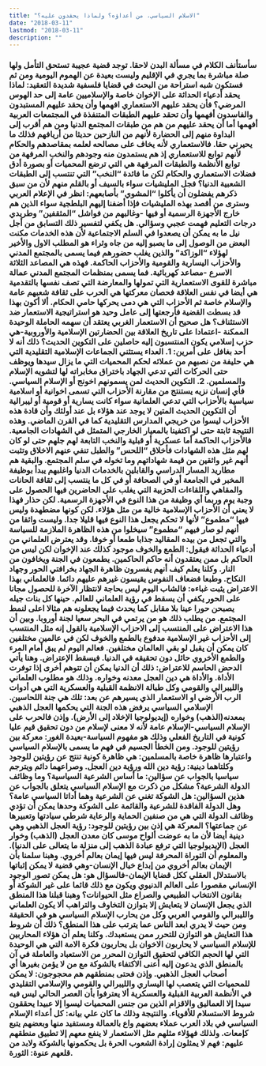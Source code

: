 ```yaml
---
title: "الاسلام السياسي، من أعداؤه؟ ولماذا يحقدون عليه؟"
date: "2018-03-11"
lastmod: "2018-03-11"
description: ""
---
```

### سأستأنف الكلام في مسألة البدن لاحقا. توجد قضية عجيبة تستحق التأمل ولها صلة مباشرة بما يجري في الإقليم وليست بعيدة عن الهموم اليومية ومن ثم فستكون شبه استراحة من البحث في قضايا فلسفية شديدة التعقيد: لماذا يحقد أدعياء الحداثة على الإخوان خاصة والإسلاميين عامة إلى حد الهوس المرضي؟ فأن يحقد عليهم الاستعماري افهمها وأن يحقد عليهم المستبدون والفاسدون أفهمها وأن تحقد عليهم الطبقات المتنفذة في المجتمعات العربية أفهمها أما أن يحقد عليهم من هم من طبقات المجتمع الدنيا ومن هم أقرب إلى البداوة منهم إلى الحضارة لأنهم من النازحين حديثا من أريافهم فذلك ما يحيرني حقا. فالاستعماري لأنه يخاف على مصالحه لعلمه بمقاصدهم والحكام لأنهم توابع للاستعماري إذ هم يستمدون منه وجودهم والنخب المرفهة من توابع الأنظمة والطبقات المرفهة هي التي ترضع المحميات أو بصورة أدق فضلات الاستعماري والحكام لكن ما فائدة “النخب” التي تنتسب إلى الطبقات الشعبية الدنيا؟ فجل المليشيات سواء بالسيف أو بالقلم منهم لأن من سبق ذكرهم يفضلون أن يأكلوا “المشوي” بأصابعهم: انظر في الإعلام العربي وسترى من أقصد بهذه المليشيات فإذا أضفنا إليهم البلطجية سواء الذين هم خارج الأجهزة الرسمية أو فيها -وغالبهم من فواشل “المثقفين” وطريدي درجات التعليم فهمت عجبي وسؤالي. هل يكفي لتفسير ذلك التسابق من أجل نيل ما به يمكن أن يصعدوا في السلم الاجتماعية لأن هذه الخدمات مكنت البعض من الوصول إلى ما يصبو إليه من جاه وثراء هو المطلب الاول والأخير لهؤلاء “الوزاكة” والذين يغلب حضورهم فيما يسمى بالمجتمع المدني والأحزاب اليسارية والقومية والأحزاب الحاكمة. فهذه هي المصاعد الثلاثة الاسرع -مصاعد كهربائية. فما يسمى بمنظمات المجتمع المدني عمالة مباشرة للقوى الاستعمارية التي تمولها والمعارضة التي تصف نفسها بالتقدمية هي أيضا في نفس العلاقة فحصان معركتها هي الحرب على ثقافة شعبهم عامة والإسلام خاصة ثم الأحزاب التي هي دمى يحركها حامي الحكام. ألا أكون بهذا قد بسطت القضية فأرجعتها إلى عامل وحيد هو استراتيجية الاستعمار ضد الاستئناف؟ هل صحيح أن الاستعمار الغربي يعتقد أن سهمه الحاملة الوحيدة الممكنة -اعتمادا على تاريخ العلاقة بين الحضارتين الإسلامية والأوروبية-هي حزب إسلامي يكون المنتسبون إليه حاصلين على التكوين الحديث؟ ذلك أنه لا أحد بغافل على أمرين: 1. العداء يستثني الجماعات الإسلامية التقليدية التي هي حليفة من نصبهم من عملائه لحكم المحميات التي ما يزال سيدها ويوظف حتى الحركات التي تدعي الجهاد باختراق مخابراته لها لتشويه الإسلام والمسلمين. 2. التكوين الحديث لمن يسمونهم اخونج أو الإسلام السياسي. فأي إنسان نزيه يستنتج من مقارنة الأحزاب التي تسمى اخوانية أو اسلامية سياسية بالأحزاب التي تدعي العلمانية سواء كانت يسارية أو قومية أو ليبرالية أن التكوين الحديث المتين لا يوجد عند هؤلاء بل عند أولئك وأن قادة هذه الأحزاب ليسوا من خريجي المدارس التقليدية كما في القرن الماضي. وهذه النتيجة ثابتة حتى لو اكتفينا بالمعيار الخارجي المتمثل في الشهادات الجامعية. فالأحزاب الحاكمة أما عسكرية أو قبلية والنخب التابعة لهم جلهم حتى لو كان لهم مثل هذه الشهادات فأخلاق “اللحس” والطبل تنفي عنهم الاخلاق وتثبت أنهم غير واثقين من قيمة شهاداتهم وما تخوله في سلم المجتمع. والبقية هم مطاريد المسار الدراسي والقابلين بالخدمات الدنيا واغلبهم يبدأ بوظيفة المخبر في الجامعة أو في الصحافة أو في كل ما ينتسب إلى ثقافة الحانات والمقاهي واللقاءات الحزبية التي يغلب على الحاضرين فيها الحصول على وجبة يوم وربما أي وظيفة من هذا النوع في الأجهزة الرسمية. لكن حذار فهذا لا يعني أن الأحزاب الإسلامية خالية من مثل هؤلاء. لكن كونها مضطهدة وليس فيها “مطموع” لأنها لا تحكم يجعل هذا النوع فيها قليلا جدا. وليست واثقا من أنهم لو صار فيهم “مطموع” سيخلوا من هذه الظاهرة الملازمة للسياسة والتي تجعل من بيده المقاليد جذابا طمعا أو خوفا. وقد يعترض العلماني من أدعياء الحداثة فيقول: الطمع والخوف موجود كذلك عند الإخوان لكن ليس من الحاكم بل ممن يعتقدون أنه حاكم الحاكمين. يطمعون في الجنة ويخافون من النار. وكلنا يعلم كيف أنهم يفسرون ظاهرة الجهاد بخرافتي الحور وجهاد النكاح. وطبعا فضعاف النفوس يقيسون غيرهم عليهم دائما. فالعلماني بهذا الاعتراض يثبت غباءه: فالشاب اليوم ليس بحاجة لانتظار الآخرة للحصول مجانا على الحور يكفي أن يسقط في رؤية العلماني للعالم. حينها كل بنات جيله يصبحن حورا عينا بلا مقابل كما يحدث فيما يجعلونه هم مثالا اعلى لنمط المجتمع. من يطلب ذلك هو من يرتمي في البحر سعيا لجنة أوروبا. وبين أن هذا الاعتراض على المنتسب إلى الاحزاب الإسلامية بالقول إنه مثل المنتسب إلى الأحزاب غير الإسلامية مدفوع بالطمع والخوف لكن في عالمين مختلفين كان يمكن أن يقبل لو بقي العالمان مختلفين. فعالم اليوم لم يبق أمام المرء والطمع الأخروي حائل دون تحقيقه في الدنيا. فيسقط الإعتراض. وهنا يأتي الدحض الحاسم للاعتراض: ذلك أن الدنيا يمكن أن تتوهم أخرى إذا توفرت الأداة. والأداة هي دين العجل معدنه وخواره. وذلك هو مطلوب العلماني والليبرالي والقومي وكل طبالة الانظمة القبلية والعسكرية التي هي أدوات الرب الأرضي او الاستعمار الذي يسيرهم عن بعد: تلك هي جنة اللحاسين. الإسلامي السياسي يرفض هذه الجنة التي يحكمها العجل الذهبي بمعدنه(الذهب) وخواره (إيديولوجيا الإخلاد إلى الأرض). وإذن فالحرب على الإسلام السياسي-الإسلام عامة لأنه لا معنى لإسلام من دون تحقيق قيم عليا كونية في التاريخ الفعلي وذلك هو مفهوم السياسة-بعيدة الغور: معركة بين رؤيتين للوجود. ومن الخطأ الجسيم في فهم ما يسمى بالإسلام السياسي واعتبارها ظاهرة خاصة بالمسلمين: هي ظاهرة كونية تنتج عن رؤيتين للوجود وكلتاهما دينية: رؤية دين الله ورؤية دين العجل. وصراعهما دائم ويترجم سياسيا بالجواب عن سؤالين: ما أساس الشرعية السياسية؟ وما وظائف الدولة الشرعية؟ مشكل من ذكرت مع الإسلام السياسي يتعلق بالجواب عن هذين السؤالين: هل الشوكة تغني عن الشرعية وهما أداتا السياسي عامة؟ وهل الدولة الفاقدة للشرعية والقائمة على الشوكة وحدها يمكن أن تؤدي وظائف الدولة التي هي من صنفين الحماية والرعاية شرطي سيادتها وتعبيرها عن جماعتها؟ المعركة هي إذن بين رؤيتين للوجود: رؤية العجل الذهبي وهي دينية أيضا لأن ما به عوضت ألواح موسى كان معدن العجل (الذهب) وخوار العجل (الإيديولوجيا التي ترفع عبادة الذهب إلى منزلة ما يتعالى على الدنيا). والمعلوم أن التوراة المحرفة ليس فيها إيمان بعالم أخروي. وهبنا سلمنا بأن الإيمان بعالم أخروي من إبداع خيال الإنسان-وهي قضية لا يمكن إثباتها بالاستدلال العقلي ككل قضايا الإيمان-فالسؤال هو: هل يمكن تصور الوجود الإنساني مقصورا على العالم الدنيوي ويكون مع ذلك قائما على غير الشوكة أو بقانون الانتخاب الطبيعي والصراع مثل الحيوانات؟ وهبنا قبلنا هذا المنطق الذي يجعل الإنسان لا يتعايش إلا بتوازن التخاوف والتراهب ألا يكون العلماني والليبرالي والقومي العربي وكل من يحارب الإسلام السياسي هو في الحقيقة ومن حيث لا يدري ابعد الناس عما يترتب على هذا المنطق؟ ذلك أن شروط هذا التعايش هو التوازن للتحرر ممن يستعبدك. وكلنا يعلم أن هؤلاء المحاربين للإسلام السياسي لا يحاربون الاخوان بل يحاربون فكرة الامة التي هي الوحيدة التي لها الحجم الكافي لتحقيق التوازن المحرر من الاستعباد والعاملة في آن بالمنطق الذي يدعون إليه أعنى الاكتفاء بالشوكة مع من لا يؤمن بغيرها أي أصحاب العجل الذهبي. وإذن فحتى بمنطقهم هم محجوجون: لا يمكن للمحميات التي يتعصب لها اليساري والليبرالي والقومي والإسلامي التقليدي في الأنظمة العربية القبلية والعسكرية ألا يعترفوا بأن العصر الحالي ليس فيه سيدا إلا العماليق والاقزام الذين من جنس المحميات ليسوا إلا عبيدا يحققون شروط الاستسلام للأقوياء. والنتيجة وذلك ما كان علي بيانه: كل أعداء الإسلام السياسي في بلاد العرب عملاء بعضهم واع بالعمالة ومستفيد منها وبعضهم يتبع كإمعات. ولذلك فهؤلاء مثلهم مثل الاستعمار لا ينفع معهم إلا تطبيق منطقهم عليهم: فهم لا يمثلون إرادة الشعوب الحرة بل يحكمونها بالشوكة ولابد من قلعهم عنوة: الثورة.

###